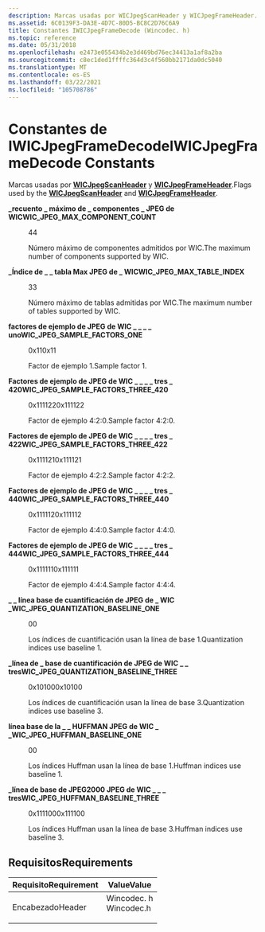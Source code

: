 ```yaml
---
description: Marcas usadas por WICJpegScanHeader y WICJpegFrameHeader.
ms.assetid: 6C0139F3-DA3E-4D7C-80D5-BC8C2D76C6A9
title: Constantes IWICJpegFrameDecode (Wincodec. h)
ms.topic: reference
ms.date: 05/31/2018
ms.openlocfilehash: e2473e055434b2e3d469bd76ec34413a1af8a2ba
ms.sourcegitcommit: c8ec1ded1ffffc364d3c4f560bb2171da0dc5040
ms.translationtype: MT
ms.contentlocale: es-ES
ms.lasthandoff: 03/22/2021
ms.locfileid: "105708786"
---
```

# <a name="iwicjpegframedecode-constants"></a><span data-ttu-id="627e1-103">Constantes de IWICJpegFrameDecode</span><span class="sxs-lookup"><span data-stu-id="627e1-103">IWICJpegFrameDecode Constants</span></span>

<span data-ttu-id="627e1-104">Marcas usadas por [**WICJpegScanHeader**](/windows/desktop/api/wincodec/ns-wincodec-wicjpegscanheader) y [**WICJpegFrameHeader**](/windows/desktop/api/wincodec/ns-wincodec-wicjpegframeheader).</span><span class="sxs-lookup"><span data-stu-id="627e1-104">Flags used by the [**WICJpegScanHeader**](/windows/desktop/api/wincodec/ns-wincodec-wicjpegscanheader) and [**WICJpegFrameHeader**](/windows/desktop/api/wincodec/ns-wincodec-wicjpegframeheader).</span></span>

<dl> <dt>

<span data-ttu-id="627e1-105"><span id="WIC_JPEG_MAX_COMPONENT_COUNT"></span><span id="wic_jpeg_max_component_count"></span>**\_recuento \_ máximo de \_ componentes \_ JPEG de WIC**</span><span class="sxs-lookup"><span data-stu-id="627e1-105"><span id="WIC_JPEG_MAX_COMPONENT_COUNT"></span><span id="wic_jpeg_max_component_count"></span>**WIC\_JPEG\_MAX\_COMPONENT\_COUNT**</span></span>
</dt> <dd> <dl> <dt>

<span data-ttu-id="627e1-106">4</span><span class="sxs-lookup"><span data-stu-id="627e1-106">4</span></span>
</dt> <dt>



<span data-ttu-id="627e1-107">Número máximo de componentes admitidos por WIC.</span><span class="sxs-lookup"><span data-stu-id="627e1-107">The maximum number of components supported by WIC.</span></span>


</dt> </dl> </dd> <dt>

<span data-ttu-id="627e1-108"><span id="WIC_JPEG_MAX_TABLE_INDEX"></span><span id="wic_jpeg_max_table_index"></span>**\_Índice de \_ \_ tabla Max JPEG de \_ WIC**</span><span class="sxs-lookup"><span data-stu-id="627e1-108"><span id="WIC_JPEG_MAX_TABLE_INDEX"></span><span id="wic_jpeg_max_table_index"></span>**WIC\_JPEG\_MAX\_TABLE\_INDEX**</span></span>
</dt> <dd> <dl> <dt>

<span data-ttu-id="627e1-109">3</span><span class="sxs-lookup"><span data-stu-id="627e1-109">3</span></span>
</dt> <dt>



<span data-ttu-id="627e1-110">Número máximo de tablas admitidas por WIC.</span><span class="sxs-lookup"><span data-stu-id="627e1-110">The maximum number of tables supported by WIC.</span></span>


</dt> </dl> </dd> <dt>

<span data-ttu-id="627e1-111"><span id="WIC_JPEG_SAMPLE_FACTORS_ONE"></span><span id="wic_jpeg_sample_factors_one"></span>**factores de ejemplo de JPEG de WIC \_ \_ \_ \_ uno**</span><span class="sxs-lookup"><span data-stu-id="627e1-111"><span id="WIC_JPEG_SAMPLE_FACTORS_ONE"></span><span id="wic_jpeg_sample_factors_one"></span>**WIC\_JPEG\_SAMPLE\_FACTORS\_ONE**</span></span>
</dt> <dd> <dl> <dt>

<span data-ttu-id="627e1-112">0x11</span><span class="sxs-lookup"><span data-stu-id="627e1-112">0x11</span></span>
</dt> <dt>



<span data-ttu-id="627e1-113">Factor de ejemplo 1.</span><span class="sxs-lookup"><span data-stu-id="627e1-113">Sample factor 1.</span></span>


</dt> </dl> </dd> <dt>

<span data-ttu-id="627e1-114"><span id="WIC_JPEG_SAMPLE_FACTORS_THREE_420"></span><span id="wic_jpeg_sample_factors_three_420"></span>**Factores de ejemplo de JPEG de WIC \_ \_ \_ \_ tres \_ 420**</span><span class="sxs-lookup"><span data-stu-id="627e1-114"><span id="WIC_JPEG_SAMPLE_FACTORS_THREE_420"></span><span id="wic_jpeg_sample_factors_three_420"></span>**WIC\_JPEG\_SAMPLE\_FACTORS\_THREE\_420**</span></span>
</dt> <dd> <dl> <dt>

<span data-ttu-id="627e1-115">0x111122</span><span class="sxs-lookup"><span data-stu-id="627e1-115">0x111122</span></span>
</dt> <dt>



<span data-ttu-id="627e1-116">Factor de ejemplo 4:2:0.</span><span class="sxs-lookup"><span data-stu-id="627e1-116">Sample factor 4:2:0.</span></span>


</dt> </dl> </dd> <dt>

<span data-ttu-id="627e1-117"><span id="WIC_JPEG_SAMPLE_FACTORS_THREE_422"></span><span id="wic_jpeg_sample_factors_three_422"></span>**Factores de ejemplo de JPEG de WIC \_ \_ \_ \_ tres \_ 422**</span><span class="sxs-lookup"><span data-stu-id="627e1-117"><span id="WIC_JPEG_SAMPLE_FACTORS_THREE_422"></span><span id="wic_jpeg_sample_factors_three_422"></span>**WIC\_JPEG\_SAMPLE\_FACTORS\_THREE\_422**</span></span>
</dt> <dd> <dl> <dt>

<span data-ttu-id="627e1-118">0x111121</span><span class="sxs-lookup"><span data-stu-id="627e1-118">0x111121</span></span>
</dt> <dt>



<span data-ttu-id="627e1-119">Factor de ejemplo 4:2:2.</span><span class="sxs-lookup"><span data-stu-id="627e1-119">Sample factor 4:2:2.</span></span>


</dt> </dl> </dd> <dt>

<span data-ttu-id="627e1-120"><span id="WIC_JPEG_SAMPLE_FACTORS_THREE_440"></span><span id="wic_jpeg_sample_factors_three_440"></span>**Factores de ejemplo de JPEG de WIC \_ \_ \_ \_ tres \_ 440**</span><span class="sxs-lookup"><span data-stu-id="627e1-120"><span id="WIC_JPEG_SAMPLE_FACTORS_THREE_440"></span><span id="wic_jpeg_sample_factors_three_440"></span>**WIC\_JPEG\_SAMPLE\_FACTORS\_THREE\_440**</span></span>
</dt> <dd> <dl> <dt>

<span data-ttu-id="627e1-121">0x111112</span><span class="sxs-lookup"><span data-stu-id="627e1-121">0x111112</span></span>
</dt> <dt>



<span data-ttu-id="627e1-122">Factor de ejemplo 4:4:0.</span><span class="sxs-lookup"><span data-stu-id="627e1-122">Sample factor 4:4:0.</span></span>


</dt> </dl> </dd> <dt>

<span data-ttu-id="627e1-123"><span id="WIC_JPEG_SAMPLE_FACTORS_THREE_444"></span><span id="wic_jpeg_sample_factors_three_444"></span>**Factores de ejemplo de JPEG de WIC \_ \_ \_ \_ tres \_ 444**</span><span class="sxs-lookup"><span data-stu-id="627e1-123"><span id="WIC_JPEG_SAMPLE_FACTORS_THREE_444"></span><span id="wic_jpeg_sample_factors_three_444"></span>**WIC\_JPEG\_SAMPLE\_FACTORS\_THREE\_444**</span></span>
</dt> <dd> <dl> <dt>

<span data-ttu-id="627e1-124">0x111111</span><span class="sxs-lookup"><span data-stu-id="627e1-124">0x111111</span></span>
</dt> <dt>



<span data-ttu-id="627e1-125">Factor de ejemplo 4:4:4.</span><span class="sxs-lookup"><span data-stu-id="627e1-125">Sample factor 4:4:4.</span></span>


</dt> </dl> </dd> <dt>

<span data-ttu-id="627e1-126"><span id="WIC_JPEG_QUANTIZATION_BASELINE_ONE"></span><span id="wic_jpeg_quantization_baseline_one"></span>**\_ \_ línea base de cuantificación de JPEG de \_ WIC \_**</span><span class="sxs-lookup"><span data-stu-id="627e1-126"><span id="WIC_JPEG_QUANTIZATION_BASELINE_ONE"></span><span id="wic_jpeg_quantization_baseline_one"></span>**WIC\_JPEG\_QUANTIZATION\_BASELINE\_ONE**</span></span>
</dt> <dd> <dl> <dt>

<span data-ttu-id="627e1-127">0</span><span class="sxs-lookup"><span data-stu-id="627e1-127">0</span></span>
</dt> <dt>



<span data-ttu-id="627e1-128">Los índices de cuantificación usan la línea de base 1.</span><span class="sxs-lookup"><span data-stu-id="627e1-128">Quantization indices use baseline 1.</span></span>


</dt> </dl> </dd> <dt>

<span data-ttu-id="627e1-129"><span id="WIC_JPEG_QUANTIZATION_BASELINE_THREE"></span><span id="wic_jpeg_quantization_baseline_three"></span>**\_línea de \_ base de cuantificación de JPEG de WIC \_ \_ tres**</span><span class="sxs-lookup"><span data-stu-id="627e1-129"><span id="WIC_JPEG_QUANTIZATION_BASELINE_THREE"></span><span id="wic_jpeg_quantization_baseline_three"></span>**WIC\_JPEG\_QUANTIZATION\_BASELINE\_THREE**</span></span>
</dt> <dd> <dl> <dt>

<span data-ttu-id="627e1-130">0x10100</span><span class="sxs-lookup"><span data-stu-id="627e1-130">0x10100</span></span>
</dt> <dt>



<span data-ttu-id="627e1-131">Los índices de cuantificación usan la línea de base 3.</span><span class="sxs-lookup"><span data-stu-id="627e1-131">Quantization indices use baseline 3.</span></span>


</dt> </dl> </dd> <dt>

<span data-ttu-id="627e1-132"><span id="WIC_JPEG_HUFFMAN_BASELINE_ONE"></span><span id="wic_jpeg_huffman_baseline_one"></span>**línea base de la \_ \_ HUFFMAN JPEG de WIC \_ \_**</span><span class="sxs-lookup"><span data-stu-id="627e1-132"><span id="WIC_JPEG_HUFFMAN_BASELINE_ONE"></span><span id="wic_jpeg_huffman_baseline_one"></span>**WIC\_JPEG\_HUFFMAN\_BASELINE\_ONE**</span></span>
</dt> <dd> <dl> <dt>

<span data-ttu-id="627e1-133">0</span><span class="sxs-lookup"><span data-stu-id="627e1-133">0</span></span>
</dt> <dt>



<span data-ttu-id="627e1-134">Los índices Huffman usan la línea de base 1.</span><span class="sxs-lookup"><span data-stu-id="627e1-134">Huffman indices use baseline 1.</span></span>


</dt> </dl> </dd> <dt>

<span data-ttu-id="627e1-135"><span id="WIC_JPEG_HUFFMAN_BASELINE_THREE"></span><span id="wic_jpeg_huffman_baseline_three"></span>**\_línea de base de JPEG2000 JPEG de WIC \_ \_ \_ tres**</span><span class="sxs-lookup"><span data-stu-id="627e1-135"><span id="WIC_JPEG_HUFFMAN_BASELINE_THREE"></span><span id="wic_jpeg_huffman_baseline_three"></span>**WIC\_JPEG\_HUFFMAN\_BASELINE\_THREE**</span></span>
</dt> <dd> <dl> <dt>

<span data-ttu-id="627e1-136">0x111100</span><span class="sxs-lookup"><span data-stu-id="627e1-136">0x111100</span></span>
</dt> <dt>



<span data-ttu-id="627e1-137">Los índices Huffman usan la línea de base 3.</span><span class="sxs-lookup"><span data-stu-id="627e1-137">Huffman indices use baseline 3.</span></span>


</dt> </dl> </dd> </dl>

## <a name="requirements"></a><span data-ttu-id="627e1-138">Requisitos</span><span class="sxs-lookup"><span data-stu-id="627e1-138">Requirements</span></span>



| <span data-ttu-id="627e1-139">Requisito</span><span class="sxs-lookup"><span data-stu-id="627e1-139">Requirement</span></span> | <span data-ttu-id="627e1-140">Value</span><span class="sxs-lookup"><span data-stu-id="627e1-140">Value</span></span> |
|-------------------|---------------------------------------------------------------------------------------|
| <span data-ttu-id="627e1-141">Encabezado</span><span class="sxs-lookup"><span data-stu-id="627e1-141">Header</span></span><br/> | <dl> <span data-ttu-id="627e1-142"><dt>Wincodec. h</dt></span><span class="sxs-lookup"><span data-stu-id="627e1-142"><dt>Wincodec.h</dt></span></span> </dl> |



 

 




